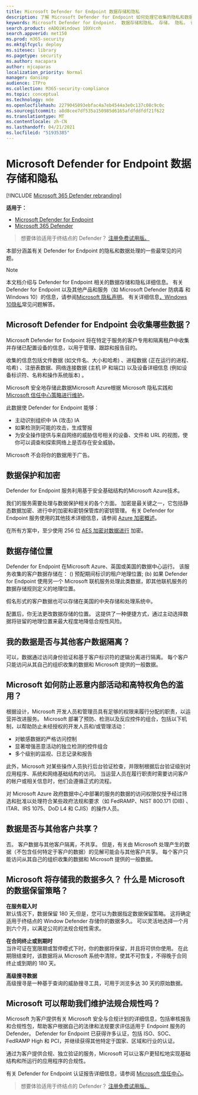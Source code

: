 ```yaml
---
title: Microsoft Defender for Endpoint 数据存储和隐私
description: 了解 Microsoft Defender for Endpoint 如何处理它收集的隐私和数据。
keywords: Microsoft Defender for Endpoint， 数据存储和隐私， 存储， 隐私， 许可， 地理位置， 数据保留， 数据
search.product: eADQiWindows 10XVcnh
search.appverid: met150
ms.prod: m365-security
ms.mktglfcycl: deploy
ms.sitesec: library
ms.pagetype: security
ms.author: macapara
author: mjcaparas
localization_priority: Normal
manager: dansimp
audience: ITPro
ms.collection: M365-security-compliance
ms.topic: conceptual
ms.technology: mde
ms.openlocfilehash: 2279045093ebfac4a7eb4544a3e0c137c08c9c0c
ms.sourcegitcommit: a8d8cee7df535a150985d6165afdfddfdf21f622
ms.translationtype: MT
ms.contentlocale: zh-CN
ms.lasthandoff: 04/21/2021
ms.locfileid: "51935385"
---
```

# <a name="microsoft-defender-for-endpoint-data-storage-and-privacy"></a>Microsoft Defender for Endpoint 数据存储和隐私

[!INCLUDE [Microsoft 365 Defender rebranding](../../includes/microsoft-defender.md)]

**适用于：**
- [Microsoft Defender for Endpoint](https://go.microsoft.com/fwlink/p/?linkid=2154037)
- [Microsoft 365 Defender](https://go.microsoft.com/fwlink/?linkid=2118804)

>想要体验适用于终结点的 Defender？ [注册免费试用版。](https://www.microsoft.com/microsoft-365/windows/microsoft-defender-atp?ocid=docs-wdatp-assignaccess-abovefoldlink)

本部分涵盖有关 Defender for Endpoint 的隐私和数据处理的一些最常见的问题。
> [!NOTE]
> 本文档介绍与 Defender for Endpoint 相关的数据存储和隐私详细信息。 有关 Defender for Endpoint 以及其他产品和服务（如 Microsoft Defender 防病毒 和 Windows 10）的信息，请参阅[Microsoft 隐私声明](https://go.microsoft.com/fwlink/?linkid=827576)。 有关详细信息[，Windows 10隐私](https://go.microsoft.com/fwlink/?linkid=827577)常见问题解答。


## <a name="what-data-does-microsoft-defender-for-endpoint-collect"></a>Microsoft Defender for Endpoint 会收集哪些数据？

Microsoft Defender for Endpoint 将在特定于服务的客户专用和隔离租户中收集并存储已配置设备的信息，以用于管理、跟踪和报告目的。 

收集的信息包括文件数据 (如文件名、大小和哈希) 、进程数据 (正在运行的进程、哈希) 、注册表数据、网络连接数据 (主机 IP 和端口) 以及设备详细信息 (例如设备标识符、名称和操作系统版本) 。

Microsoft 安全地存储此数据Microsoft Azure根据 Microsoft 隐私实践和[Microsoft 信任中心策略进行维护](https://go.microsoft.com/fwlink/?linkid=827578)。

此数据使 Defender for Endpoint 能够：
- 主动识别组织中 IA (攻击) IA
- 如果检测到可能的攻击，生成警报
- 为安全操作提供与来自网络的威胁信号相关的设备、文件和 URL 的视图，使你可以调查和探索网络上是否存在安全威胁。

Microsoft 不会将你的数据用于广告。

## <a name="data-protection-and-encryption"></a>数据保护和加密
Defender for Endpoint 服务利用基于安全基础结构的Microsoft Azure技术。 

我们的服务需要处理与数据保护相关的各个方面。 加密是最关键之一，它包括静态数据加密、进行中的加密和密钥保管库的密钥管理。 有关 Defender for Endpoint 服务使用的其他技术详细信息，请参阅 [Azure 加密概述](https://docs.microsoft.com/azure/security/security-azure-encryption-overview)。 

在所有方案中，至少使用 256 位 [AES 加密对数据进行](https://en.wikipedia.org/wiki/Advanced_Encryption_Standard) 加密。


## <a name="data-storage-location"></a>数据存储位置

Defender for Endpoint 在Microsoft Azure、英国或美国的数据中心运行。 该服务收集的客户数据存储在： () 预配期间标识的租户地理位置; (b) 如果 Defender for Endpoint 使用另一个 Microsoft 联机服务处理此类数据，即其他联机服务的数据存储规则定义的地理位置。

假名形式的客户数据也可以存储在美国的中央存储和处理系统中。

配置后，你无法更改数据存储的位置。 这提供了一种便捷方式，通过主动选择数据将驻留的地理位置来最大程度地降低合规性风险。 

## <a name="is-my-data-isolated-from-other-customer-data"></a>我的数据是否与其他客户数据隔离？
可以，数据通过访问身份验证和基于客户标识符的逻辑分离进行隔离。 每个客户只能访问从其自己的组织收集的数据和 Microsoft 提供的一般数据。

## <a name="how-does-microsoft-prevent-malicious-insider-activities-and-abuse-of-high-privilege-roles"></a>Microsoft 如何防止恶意内部活动和高特权角色的滥用？

根据设计，Microsoft 开发人员和管理员具有足够的权限来履行分配的职责，以运营并改进服务。 Microsoft 部署了预防、检测以及反应控件的组合，包括以下机制，以帮助防止未经授权的开发人员和/或管理活动：

- 对敏感数据的严格访问控制
- 显著增强恶意活动的独立检测的控件组合
- 多个级别的监视、日志记录和报告

此外，Microsoft 对某些操作人员执行后台验证检查，并限制根据后台验证级别对应用程序、系统和网络基础结构的访问。 当运营人员在履行职责时需要访问客户的帐户或相关信息时，他们会遵循正式的流程。

对 Microsoft Azure 政府数据中心中部署的服务的数据的访问权限仅授予经过筛选和批准以处理符合某些政府法规和要求（如 FedRAMP、NIST 800.171 (DIB) 、ITAR、IRS 1075、DoD L4 和 CJIS）的操作人员。


## <a name="is-data-shared-with-other-customers"></a>数据是否与其他客户共享？
否。 客户数据与其他客户隔离，不共享。 但是，有关由 Microsoft 处理产生的数据（不包含任何特定于客户的数据）的见解可能会与其他客户共享。 每个客户只能访问从其自己的组织收集的数据和 Microsoft 提供的一般数据。

## <a name="how-long-will-microsoft-store-my-data-what-is-microsofts-data-retention-policy"></a>Microsoft 将存储我的数据多久？ 什么是 Microsoft 的数据保留策略？
**在服务载入时**<br>
默认情况下，数据保留 180 天;但是，您可以为数据指定数据保留策略。 这将确定适用于终结点的 Window Defender 存储你的数据多久。 可以灵活地选择一个月到六个月，以满足公司的法规合规性需求。

**在合同终止或到期时**<br>
当许可证在宽限期或暂停模式下时，你的数据将保留，并且将可供你使用。 在此期限结束时，该数据将从 Microsoft 系统中清除，使其不可恢复，不得晚于合同终止或到期的 180 天。

**高级搜寻数据**<br>
高级搜寻是一种基于查询的威胁搜寻工具，可用于浏览多达 30 天的原始数据。


## <a name="can-microsoft-help-us-maintain-regulatory-compliance"></a>Microsoft 可以帮助我们维护法规合规性吗？

Microsoft 为客户提供有关 Microsoft 安全与合规计划的详细信息，包括审核报告和合规性包，帮助客户根据自己的法律和法规要求评估适用于 Endpoint 服务的 Defender。 Defender for Endpoint 已获得许多认证，包括 ISO、SOC、FedRAMP High 和 PCI，并继续获得其他特定于国家、区域和行业的认证。

通过为客户提供合规、独立验证的服务，Microsoft 可以让客户更轻松地实现基础结构和所运行的应用程序的合规性。

有关 Defender for Endpoint 认证报告详细信息，请参阅 [Microsoft 信任中心](https://servicetrust.microsoft.com/)。 

>想要体验适用于终结点的 Defender？ [注册免费试用版。](https://www.microsoft.com/microsoft-365/windows/microsoft-defender-atp?ocid=docs-wdatp-datastorage-belowfoldlink) 
